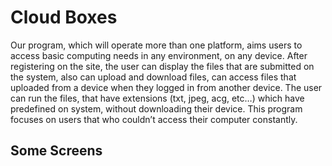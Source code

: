 # Cloud Boxes #

Our program, which will operate more than one platform, aims users to access basic computing needs in any environment, on any device. After registering on the site, the user can display the files that are submitted on the system, also can upload and download files, can access files that uploaded from a device when they logged in from another device. The user can run the files, that have extensions (txt, jpeg, acg, etc…) which have predefined on system, without downloading their device. This program focuses on users that who couldn’t access their computer constantly.

## Some Screens ##

